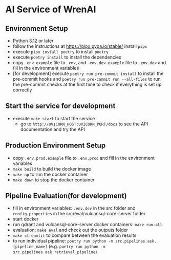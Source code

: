 # AI Service of WrenAI

## Environment Setup

- Python 3.12 or later 
- follow the instructions at https://pipx.pypa.io/stable/ install `pipx`
- execute `pipx install poetry` to install `poetry`
- execute `poetry install` to install the dependencies
- copy `.env.example` file to `.env`, and `.env.dev.example` file to `.env.dev` and fill in the environment variables
- [for development] execute `poetry run pre-commit install` to install the pre-commit hooks and `poetry run pre-commit run --all-files` to run the pre-commit checks at the first time to check if everything is set up correctly

## Start the service for development

- execute `make start` to start the service
  - go to `http://UVICORN_HOST:UVICORN_PORT/docs` to see the API documentation and try the API

## Production Environment Setup

- copy `.env.prod.example` file to `.env.prod` and fill in the environment variables
- `make build` to build the docker image
- `make up` to run the docker container
- `make down` to stop the docker container

## Pipeline Evaluation(for development)

- fill in environment variables: `.env.dev` in the src folder and `config.properties` in the src/eval/vulcansql-core-server folder
- start docker
- run qdrant and vulcansql-core-server docker containers: `make run-all`
- evaluation: `make eval` and check out the outputs folder
- `make streamlit` to compare between the evaluation results
- to run individual pipeline: `poetry run python -m src.pipelines.ask.[pipeline_name]` (e.g. `poetry run python -m src.pipelines.ask.retrieval_pipeline`)